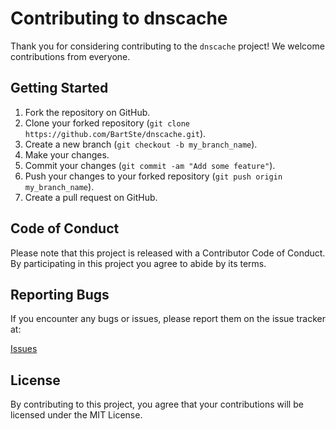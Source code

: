 # Contributing to dnscache

Thank you for considering contributing to the `dnscache` project! We welcome contributions from everyone.

## Getting Started

1. Fork the repository on GitHub.
2. Clone your forked repository (`git clone https://github.com/BartSte/dnscache.git`).
3. Create a new branch (`git checkout -b my_branch_name`).
4. Make your changes.
5. Commit your changes (`git commit -am "Add some feature"`).
6. Push your changes to your forked repository (`git push origin my_branch_name`).
7. Create a pull request on GitHub.

## Code of Conduct

Please note that this project is released with a Contributor Code of Conduct. By participating in this project you agree to abide by its terms.

## Reporting Bugs

If you encounter any bugs or issues, please report them on the issue tracker at:

[Issues](https://github.com/BartSte/dnscache/issues)

## License

By contributing to this project, you agree that your contributions will be licensed under the MIT License.


